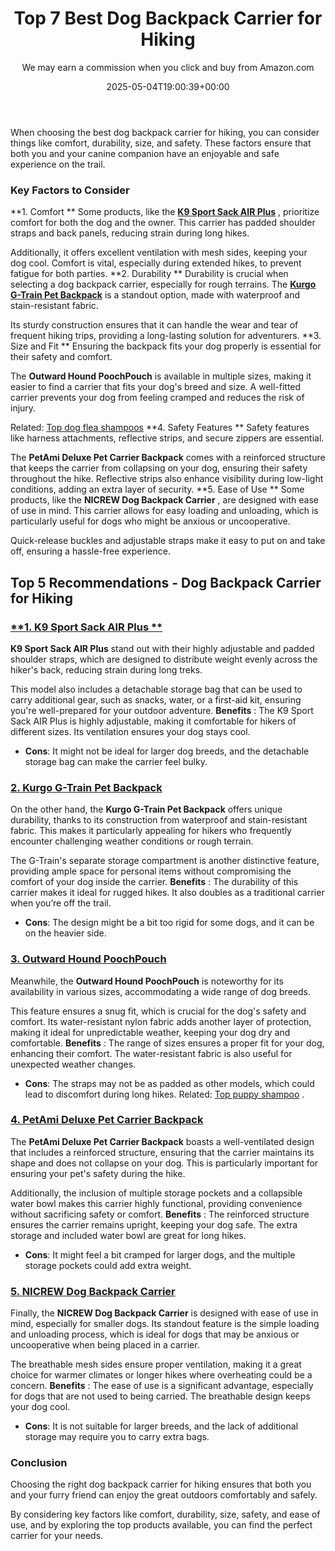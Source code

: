 ﻿---
author: We may earn a commission when you click and buy from Amazon.com
layout: post
title: Top 7 Best Dog Backpack Carrier for Hiking
date: '2025-05-04T19:00:39+00:00'
categories:
- Fleas
- Product Reviews
tags: []
slug: /best-dog-backpack-carrier-for-hiking/
lastmod: 2025-05-07T12:21:23+03:00
---

When choosing the best dog backpack carrier for hiking, you can consider things like comfort, durability, size, and safety. These factors ensure that both you and your canine companion have an enjoyable and safe experience on the trail.
### Key Factors to Consider
**1. Comfort **
Some products, like the
[**K9 Sport Sack AIR Plus**](https://www.amazon.com/dp/B0CSG5YRZF/?tag=p-policy-20)
, prioritize comfort for both the dog and the owner. This carrier has padded shoulder straps and back panels, reducing strain during long hikes.

Additionally, it offers excellent ventilation with mesh sides, keeping your dog cool. Comfort is vital, especially during extended hikes, to prevent fatigue for both parties.
**2. Durability **
Durability is crucial when selecting a dog backpack carrier, especially for rough terrains. The
[**Kurgo G-Train Pet Backpack**](https://www.amazon.com/dp/B07CRS4FWW/?tag=p-policy-20)
is a standout option, made with waterproof and stain-resistant fabric.

Its sturdy construction ensures that it can handle the wear and tear of frequent hiking trips, providing a long-lasting solution for adventurers.
**3. Size and Fit **
Ensuring the backpack fits your dog properly is essential for their safety and comfort.

The
**Outward Hound PoochPouch**
is available in multiple sizes, making it easier to find a carrier that fits your dog's breed and size. A well-fitted carrier prevents your dog from feeling cramped and reduces the risk of injury.

Related:
[Top dog flea shampoos](https://pestpolicy.com/best-flea-shampoo-for-dogs/)
**4. Safety Features **
Safety features like harness attachments, reflective strips, and secure zippers are essential.

The
**PetAmi Deluxe Pet Carrier Backpack**
comes with a reinforced structure that keeps the carrier from collapsing on your dog, ensuring their safety throughout the hike. Reflective strips also enhance visibility during low-light conditions, adding an extra layer of security.
**5. Ease of Use **
Some products, like the
**NICREW Dog Backpack Carrier**
, are designed with ease of use in mind. This carrier allows for easy loading and unloading, which is particularly useful for dogs who might be anxious or uncooperative.

Quick-release buckles and adjustable straps make it easy to put on and take off, ensuring a hassle-free experience.
## Top 5 Recommendations - Dog Backpack Carrier for Hiking
### [**1. K9 Sport Sack AIR Plus **](https://www.amazon.com/dp/B0CSG5YRZF/?tag=p-policy-20)
**K9 Sport Sack AIR Plus**
stand out with their highly adjustable and padded shoulder straps, which are designed to distribute weight evenly across the hiker's back, reducing strain during long treks.

This model also includes a detachable storage bag that can be used to carry additional gear, such as snacks, water, or a first-aid kit, ensuring you're well-prepared for your outdoor adventure.
**Benefits**
: The K9 Sport Sack AIR Plus is highly adjustable, making it comfortable for hikers of different sizes. Its ventilation ensures your dog stays cool.
- **Cons**: It might not be ideal for larger dog breeds, and the detachable storage bag can make the carrier feel bulky.
### [**2. Kurgo G-Train Pet Backpack**](https://www.amazon.com/dp/B07CRS4FWW/?tag=p-policy-20)
On the other hand, the
**Kurgo G-Train Pet Backpack**
offers unique durability, thanks to its construction from waterproof and stain-resistant fabric. This makes it particularly appealing for hikers who frequently encounter challenging weather conditions or rough terrain.

The G-Train's separate storage compartment is another distinctive feature, providing ample space for personal items without compromising the comfort of your dog inside the carrier.
**Benefits**
: The durability of this carrier makes it ideal for rugged hikes. It also doubles as a traditional carrier when you’re off the trail.
- **Cons**: The design might be a bit too rigid for some dogs, and it can be on the heavier side.
### [**3. Outward Hound PoochPouch**](https://www.amazon.com/dp/B0081XII9S/?tag=p-policy-20)
Meanwhile, the
**Outward Hound PoochPouch**
is noteworthy for its availability in various sizes, accommodating a wide range of dog breeds.

This feature ensures a snug fit, which is crucial for the dog's safety and comfort. Its water-resistant nylon fabric adds another layer of protection, making it ideal for unpredictable weather, keeping your dog dry and comfortable.
**Benefits**
: The range of sizes ensures a proper fit for your dog, enhancing their comfort. The water-resistant fabric is also useful for unexpected weather changes.
- **Cons**: The straps may not be as padded as other models, which could lead to discomfort during long hikes.
Related:
[Top puppy shampoo](https://pestpolicy.com/best-puppy-shampoo-for-fleas/)
.
### [**4. PetAmi Deluxe Pet Carrier Backpack**](https://www.amazon.com/dp/B07B62YX1V/?tag=p-policy-20)
The
**PetAmi Deluxe Pet Carrier Backpack**
boasts a well-ventilated design that includes a reinforced structure, ensuring that the carrier maintains its shape and does not collapse on your dog. This is particularly important for ensuring your pet's safety during the hike.

Additionally, the inclusion of multiple storage pockets and a collapsible water bowl makes this carrier highly functional, providing convenience without sacrificing safety or comfort.
**Benefits**
: The reinforced structure ensures the carrier remains upright, keeping your dog safe. The extra storage and included water bowl are great for long hikes.
- **Cons**: It might feel a bit cramped for larger dogs, and the multiple storage pockets could add extra weight.
### [**5. NICREW Dog Backpack Carrier**](https://www.amazon.com/dp/B01E3INMFE/?tag=p-policy-20)
Finally, the
**NICREW Dog Backpack Carrier**
is designed with ease of use in mind, especially for smaller dogs. Its standout feature is the simple loading and unloading process, which is ideal for dogs that may be anxious or uncooperative when being placed in a carrier.

The breathable mesh sides ensure proper ventilation, making it a great choice for warmer climates or longer hikes where overheating could be a concern.
**Benefits**
: The ease of use is a significant advantage, especially for dogs that are not used to being carried. The breathable design keeps your dog cool.
- **Cons**: It is not suitable for larger breeds, and the lack of additional storage may require you to carry extra bags.
### Conclusion
Choosing the right dog backpack carrier for hiking ensures that both you and your furry friend can enjoy the great outdoors comfortably and safely.

By considering key factors like comfort, durability, size, safety, and ease of use, and by exploring the top products available, you can find the perfect carrier for your needs.